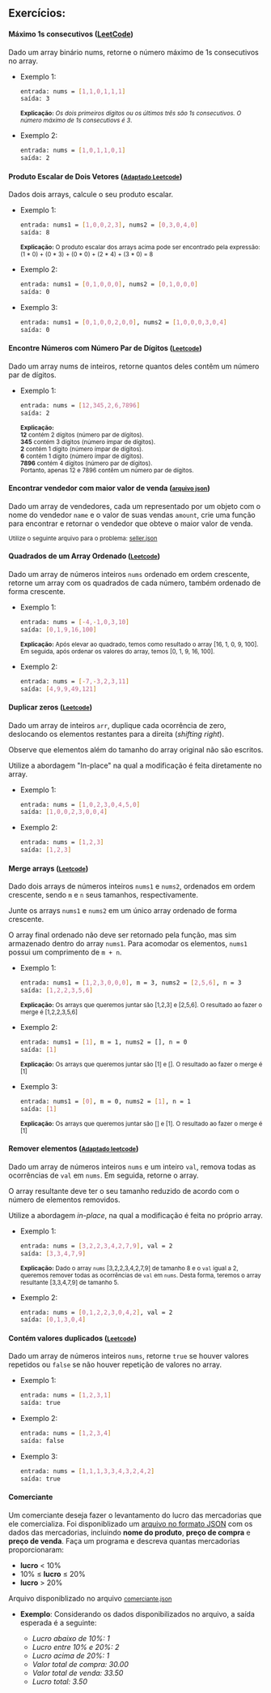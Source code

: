 ## Exercícios:

#### Máximo 1s consecutivos ([LeetCode](https://leetcode.com/problems/max-consecutive-ones/))

Dado um array binário nums, retorne o número máximo de 1s consecutivos no array.

* Exemplo 1:

    ```bash
    entrada: nums = [1,1,0,1,1,1]
    saída: 3
    ```
    <small>**Explicação:** *Os dois primeiros dígitos ou os últimos três são 1s consecutivos. O número máximo de 1s consecutiovs é 3*.</small>

* Exemplo 2:

    ```bash
    entrada: nums = [1,0,1,1,0,1]
    saída: 2
    ```

#### Produto Escalar de Dois Vetores ([<small>Adaptado Leetcode</small>](https://leetcode.com/problems/dot-product-of-two-sparse-vectors/))

Dados dois arrays, calcule o seu produto escalar.

* Exemplo 1:

    ```bash
    entrada: nums1 = [1,0,0,2,3], nums2 = [0,3,0,4,0]
    saída: 8
    ```
    <small>**Explicação:** O produto escalar dos arrays acima pode ser encontrado pela expressão: 
    (1 * 0) + (0 * 3) + (0 * 0) + (2 * 4) + (3 * 0) = 8</small>

* Exemplo 2:

    ```bash
    entrada: nums1 = [0,1,0,0,0], nums2 = [0,1,0,0,0]
    saída: 0
    ```

* Exemplo 3:

    ```bash
    entrada: nums1 = [0,1,0,0,2,0,0], nums2 = [1,0,0,0,3,0,4]
    saída: 0
    ```

#### Encontre Números com Número Par de Dígitos ([<small>Leetcode</small>](https://leetcode.com/problems/find-numbers-with-even-number-of-digits/))

Dado um array nums de inteiros, retorne quantos deles contêm um número par de dígitos.

* Exemplo 1:

    ```bash
    entrada: nums = [12,345,2,6,7896]
    saída: 2
    ```

    <small>**Explicação:**
    <br> **12** contém 2 dígitos (número par de dígitos).
    <br> **345** contém 3 dígitos (número ímpar de dígitos).
    <br> **2** contém 1 dígito (número ímpar de dígitos).
    <br> **6** contém 1 dígito (número ímpar de dígitos).
    <br> **7896** contém 4 dígitos (número par de dígitos).
    <br> Portanto, apenas 12 e 7896 contêm um número par de dígitos.
    </small>

#### Encontrar vendedor com maior valor de venda ([<small>arquivo json</small>](https://gist.github.com/oliveiralex/ad6630b18e6d01a8a22eec29e6e7889b))

Dado um array de vendedores, cada um representado por um objeto com o nome do vendedor `name` e o valor de suas vendas `amount`, crie uma função para encontrar e retornar o vendedor que obteve o maior valor de venda.

<small>Utilize o seguinte arquivo para o problema: [seller.json](https://gist.github.com/oliveiralex/ad6630b18e6d01a8a22eec29e6e7889b)
</small>

#### Quadrados de um Array Ordenado ([<small>Leetcode</small>](https://leetcode.com/problems/squares-of-a-sorted-array/))

Dado um array de números inteiros `nums` ordenado em ordem crescente, retorne um array com os quadrados de cada número, também ordenado de forma crescente.

* Exemplo 1:

    ```bash
    entrada: nums = [-4,-1,0,3,10]
    saída: [0,1,9,16,100]
    ```
    <small>**Explicação:** Após elevar ao quadrado, temos como resultado o array [16, 1, 0, 9, 100]. Em seguida, após ordenar os valores do array, temos [0, 1, 9, 16, 100].</small>

* Exemplo 2:

    ```bash
    entrada: nums = [-7,-3,2,3,11]
    saída: [4,9,9,49,121]
    ```

#### Duplicar zeros ([<small>Leetcode</small>](https://leetcode.com/problems/duplicate-zeros/))

Dado um array de inteiros `arr`, duplique cada ocorrência de zero, deslocando os elementos restantes para a direita (*shifting right*).

Observe que elementos além do tamanho do array original não são escritos.

Utilize a abordagem "In-place" na qual a modificação é feita diretamente no array.

* Exemplo 1:

    ```bash
    entrada: nums = [1,0,2,3,0,4,5,0]
    saída: [1,0,0,2,3,0,0,4]
    ```

* Exemplo 2:

    ```bash
    entrada: nums = [1,2,3]
    saída: [1,2,3]
    ```

#### Merge arrays ([<small>Leetcode</small>](https://leetcode.com/problems/merge-sorted-array/))

Dado dois arrays de números inteiros `nums1` e `nums2`, ordenados em ordem crescente, sendo `m` e `n` seus tamanhos, respectivamente.

Junte os arrays `nums1` e `nums2` em um único array ordenado de forma crescente.

O array final ordenado não deve ser retornado pela função, mas sim armazenado dentro do array `nums1`. Para acomodar os elementos, `nums1` possui um comprimento de `m + n`.

* Exemplo 1:

    ```bash
    entrada: nums1 = [1,2,3,0,0,0], m = 3, nums2 = [2,5,6], n = 3
    saída: [1,2,2,3,5,6]
    ```
    <small>**Explicação:** Os arrays que queremos juntar são [1,2,3] e [2,5,6]. O resultado ao fazer o merge é [1,2,2,3,5,6]</small>

* Exemplo 2:

    ```bash
    entrada: nums1 = [1], m = 1, nums2 = [], n = 0
    saída: [1]
    ```
    <small>**Explicação:** Os arrays que queremos juntar são [1] e []. O resultado ao fazer o merge é [1]</small>

* Exemplo 3:

    ```bash
    entrada: nums1 = [0], m = 0, nums2 = [1], n = 1
    saída: [1]
    ```
    <small>**Explicação:** Os arrays que queremos juntar são [] e [1]. O resultado ao fazer o merge é [1]</small>

#### Remover elementos ([<small>Adaptado leetcode</small>](https://leetcode.com/problems/remove-element/))

Dado um array de números inteiros `nums` e um inteiro `val`, remova todas as ocorrências de `val` em `nums`. Em seguida, retorne o array.

O array resultante deve ter o seu tamanho reduzido de acordo com o número de elementos removidos.

Utilize a abordagem *in-place*, na qual a modificação é feita no próprio array.

* Exemplo 1:

    ```bash
    entrada: nums = [3,2,2,3,4,2,7,9], val = 2
    saída: [3,3,4,7,9]
    ```

    <small>**Explicação:** Dado o array `nums` [3,2,2,3,4,2,7,9] de tamanho 8 e o `val` igual a 2, queremos remover todas as ocorrências de `val` em `nums`. Desta forma, teremos o array resultante [3,3,4,7,9] de tamanho 5.</small>

* Exemplo 2:

    ```bash
    entrada: nums = [0,1,2,2,3,0,4,2], val = 2
    saída: [0,1,3,0,4]
    ```

#### Contém valores duplicados ([<small>Leetcode</small>](https://leetcode.com/problems/contains-duplicate/))

Dado um array de números inteiros `nums`, retorne `true` se houver valores repetidos ou `false` se não houver repetição de valores no array.

* Exemplo 1:

    ```bash
    entrada: nums = [1,2,3,1]
    saída: true
    ```

* Exemplo 2:

    ```bash
    entrada: nums = [1,2,3,4]
    saída: false
    ```

* Exemplo 3:

    ```bash
    entrada: nums = [1,1,1,3,3,4,3,2,4,2]
    saída: true
    ```

#### Comerciante

Um comerciante deseja fazer o levantamento do lucro das mercadorias que ele comercializa. Foi disponiblizado um [arquivo no formato JSON](https://gist.github.com/oliveiralex/4b9807de61d9929218a1221a25c92218) com os dados das mercadorias, incluindo **nome do produto**, **preço de compra** e **preço de venda**. Faça um programa e descreva quantas mercadorias proporcionaram:

- **lucro** < 10%
- 10% ≤ **lucro** ≤ 20%
- **lucro** > 20%

Arquivo disponiblizado no arquivo [<small>comerciante.json</small>](https://gist.github.com/oliveiralex/4b9807de61d9929218a1221a25c92218)

* **Exemplo**: Considerando os dados disponibilizados no arquivo, a saída esperada é a seguinte:

    - *Lucro abaixo de 10%: 1*
    - *Lucro entre 10% e 20%: 2*
    - *Lucro acima de 20%: 1*
    - *Valor total de compra: 30.00*
    - *Valor total de venda: 33.50*
    - *Lucro total: 3.50*




